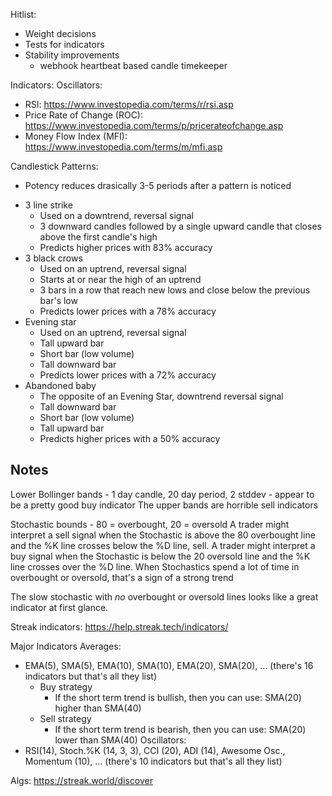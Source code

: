 Hitlist:
 - Weight decisions
 - Tests for indicators
 - Stability improvements
   - webhook heartbeat based candle timekeeper

Indicators:
Oscillators:
 - RSI: https://www.investopedia.com/terms/r/rsi.asp
 - Price Rate of Change (ROC): https://www.investopedia.com/terms/p/pricerateofchange.asp
 - Money Flow Index (MFI): https://www.investopedia.com/terms/m/mfi.asp

Candlestick Patterns:
 * Potency reduces drasically 3-5 periods after a pattern is noticed
 - 3 line strike
   - Used on a downtrend, reversal signal
   - 3 downward candles followed by a single upward candle that closes above the first candle's high
   - Predicts higher prices with 83% accuracy
 - 3 black crows
   - Used on an uptrend, reversal signal
   - Starts at or near the high of an uptrend
   - 3 bars in a row that reach new lows and close below the previous bar's low
   - Predicts lower prices with a 78% accuracy
 - Evening star
   - Used on an uptrend, reversal signal
   - Tall upward bar
   - Short bar (low volume)
   - Tall downward bar
   - Predicts lower prices with a 72% accuracy
 - Abandoned baby
   - The opposite of an Evening Star, downtrend reversal signal
   - Tall downward bar
   - Short bar (low volume)
   - Tall upward bar
   - Predicts higher prices with a 50% accuracy

 ## Notes
 Lower Bollinger bands - 1 day candle, 20 day period, 2 stddev - appear to be a pretty good buy indicator
 The upper bands are horrible sell indicators


Stochastic bounds - 80 = overbought, 20 = oversold
 A trader might interpret a sell signal when the Stochastic is above the 80 overbought line and the %K line crosses below the %D line, sell.
 A trader might interpret a buy signal when the Stochastic is below the 20 oversold line and the %K line crosses over the %D line.
 When Stochastics spend a lot of time in overbought or oversold, that's a sign of a strong trend

 The slow stochastic with _no_ overbought or oversold lines looks like a great indicator at first glance.


 Streak indicators:
 https://help.streak.tech/indicators/

 Major Indicators
 Averages:
  - EMA(5), SMA(5), EMA(10), SMA(10), EMA(20), SMA(20), ... (there's 16 indicators but that's all they list)
     - Buy strategy
        - If the short term trend is bullish, then you can use: SMA(20) higher than SMA(40)
     - Sell strategy
        - If the short term trend is bearish, then you can use: SMA(20) lower than SMA(40)
 Oscillators:
  - RSI(14), Stoch.%K (14, 3, 3), CCI (20), ADI (14), Awesome Osc., Momentum (10), ... (there's 10 indicators but that's all they list)

Algs:
https://streak.world/discover